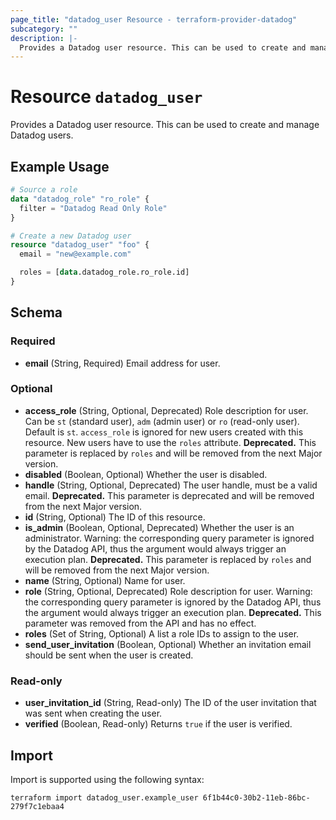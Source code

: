 ```yaml
---
page_title: "datadog_user Resource - terraform-provider-datadog"
subcategory: ""
description: |-
  Provides a Datadog user resource. This can be used to create and manage Datadog users.
---
```


# Resource `datadog_user`

Provides a Datadog user resource. This can be used to create and manage Datadog users.

## Example Usage

```terraform
# Source a role
data "datadog_role" "ro_role" {
  filter = "Datadog Read Only Role"
}

# Create a new Datadog user
resource "datadog_user" "foo" {
  email = "new@example.com"

  roles = [data.datadog_role.ro_role.id]
}
```

## Schema

### Required

- **email** (String, Required) Email address for user.

### Optional

- **access_role** (String, Optional, Deprecated) Role description for user. Can be `st` (standard user), `adm` (admin user) or `ro` (read-only user). Default is `st`. `access_role` is ignored for new users created with this resource. New users have to use the `roles` attribute. **Deprecated.** This parameter is replaced by `roles` and will be removed from the next Major version.
- **disabled** (Boolean, Optional) Whether the user is disabled.
- **handle** (String, Optional, Deprecated) The user handle, must be a valid email. **Deprecated.** This parameter is deprecated and will be removed from the next Major version.
- **id** (String, Optional) The ID of this resource.
- **is_admin** (Boolean, Optional, Deprecated) Whether the user is an administrator. Warning: the corresponding query parameter is ignored by the Datadog API, thus the argument would always trigger an execution plan. **Deprecated.** This parameter is replaced by `roles` and will be removed from the next Major version.
- **name** (String, Optional) Name for user.
- **role** (String, Optional, Deprecated) Role description for user. Warning: the corresponding query parameter is ignored by the Datadog API, thus the argument would always trigger an execution plan. **Deprecated.** This parameter was removed from the API and has no effect.
- **roles** (Set of String, Optional) A list a role IDs to assign to the user.
- **send_user_invitation** (Boolean, Optional) Whether an invitation email should be sent when the user is created.

### Read-only

- **user_invitation_id** (String, Read-only) The ID of the user invitation that was sent when creating the user.
- **verified** (Boolean, Read-only) Returns `true` if the user is verified.

## Import

Import is supported using the following syntax:

```shell
terraform import datadog_user.example_user 6f1b44c0-30b2-11eb-86bc-279f7c1ebaa4
```
